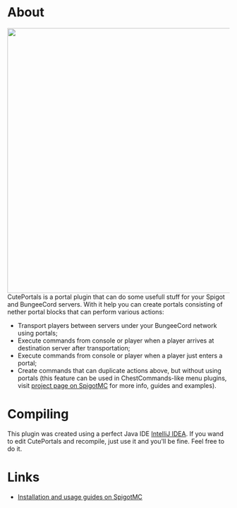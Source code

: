 
# About
<img src="https://www.spigotmc.org/attachments/start-your-logo-png.165675/" width="600" /><br>
CutePortals is a portal plugin that can do some usefull stuff for your Spigot and BungeeCord servers. With it help you can create portals consisting of nether portal blocks that can perform various actions:
- Transport players between servers under your BungeeCord network using portals;
- Execute commands from console or player when a player arrives at destination server after transportation;
- Execute commands from console or player when a player just enters a portal;
- Create commands that can duplicate actions above, but without using portals (this feature can be used in ChestCommands-like menu plugins, visit <a href="https://www.spigotmc.org/resources/cuteportals.28520/">project page on SpigotMC</a> for more info, guides and examples).

# Compiling
This plugin was created using a perfect Java IDE <a href="https://www.jetbrains.com/idea/">IntelliJ IDEA</a>. If you wand to edit CutePortals and recompile, just use it and you'll be fine. Feel free to do it.

# Links
- <a href="https://www.spigotmc.org/resources/cuteportals.28520/">Installation and usage guides on SpigotMC</a>

